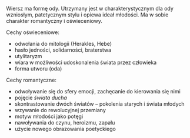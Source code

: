 Wiersz ma formę ody. Utrzymany jest w charakterystycznym dla ody wzniosłym, patetycznym stylu i opiewa ideał młodości. 
Ma w sobie charakter romantyczny i oświeceniowy. 

Cechy oświeceniowe:
- odwołania do mitologii (Herakles, Hebe)
- hasło jedności, solidarności, braterstwa
- utylitaryzm
- wiara w możliwości udoskonalenia świata przez człowieka
- forma utworu (oda)

Cechy romantyczne:
-   odwoływanie się do sfery emocji, zachęcanie do kierowania się nimi
-   pojęcie _świata ducha_
-   skontrastowanie dwóch światów – pokolenia starych i świata młodych
-   wzywanie do rewolucyjnej przemiany
-   motyw młodości jako potęgi
-   nawoływania do czynu, heroizmu, zapału
-   użycie nowego obrazowania poetyckiego